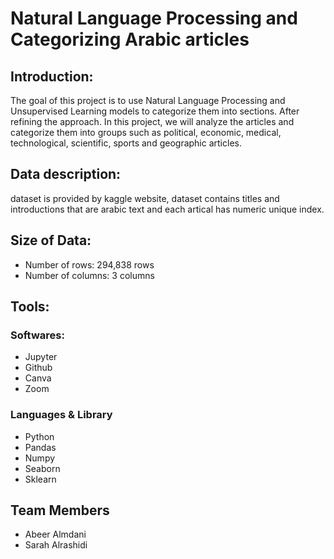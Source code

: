 # Natural Language Processing and Categorizing Arabic articles

## Introduction:
The goal of this project is to use Natural Language Processing and Unsupervised Learning models to categorize them into sections. After refining the approach. In this project, we will analyze the articles and categorize them into groups such as political, economic, medical, technological, scientific, sports and geographic articles.

## Data description:
dataset is provided by kaggle website, dataset contains titles and introductions that are arabic text and each artical has numeric unique index. 

## Size of Data:
* Number of rows: 294,838 rows
* Number of columns: 3 columns

## Tools:
### Softwares:
* Jupyter
* Github
* Canva
* Zoom

### Languages & Library
* Python
* Pandas
* Numpy
* Seaborn
* Sklearn

## Team Members

* Abeer Almdani
* Sarah Alrashidi
